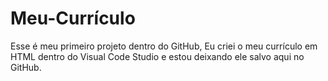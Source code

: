 # Meu-Currículo

Esse é meu primeiro projeto dentro do GitHub, Eu criei o meu currículo em HTML dentro do Visual Code Studio e estou deixando ele salvo aqui no GitHub.
